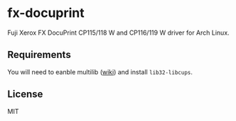# fx-docuprint

Fuji Xerox FX DocuPrint CP115/118 W and CP116/119 W driver for Arch Linux.

## Requirements

You will need to eanble multilib ([wiki][multilib]) and install `lib32-libcups`.

## License
MIT

[multilib]: https://wiki.archlinux.org/index.php/Official_repositories#Enabling_multilib
